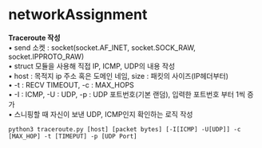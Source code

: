 # networkAssignment

**Traceroute 작성**  
• send 소켓 : socket(socket.AF_INET, socket.SOCK_RAW, socket.IPPROTO_RAW)  
• struct 모듈을 사용해 직접 IP, ICMP, UDP의 내용 작성  
• host : 목적지 ip 주소 혹은 도메인 네임, size : 패킷의 사이즈(IP헤더부터)  
• -t : RECV TIMEOUT, -c : MAX_HOPS  
• -I : ICMP, -U : UDP, -p : UDP 포트번호(기본 랜덤), 입력한 포트번호 부터 1씩 증가  
• 스니핑할 때 자신이 보낸 UDP, ICMP인지 확인하는 로직 작성  

`python3 traceroute.py [host] [packet bytes] [-I[ICMP] -U[UDP]] -c [MAX_HOP] -t [TIMEPUT] -p [UDP Port]`
